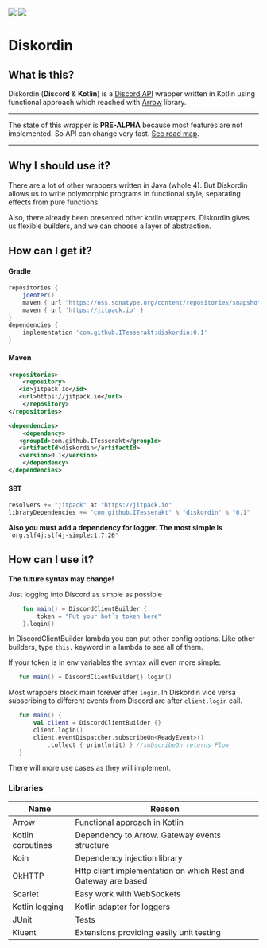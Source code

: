 [![](https://jitci.com/gh/ITesserakt/diskordin/svg)](https://jitci.com/gh/ITesserakt/diskordin) 
[![](https://jitpack.io/v/ITesserakt/diskordin.svg)](https://jitpack.io/#ITesserakt/diskordin)

# Diskordin
## What is this?
Diskordin (**Dis**co**rd** & **Ko**tl**in**) is a [Discord API](https://discordapp.com/developers/docs/) wrapper written in Kotlin using
functional approach which reached with [Arrow](http://arrow-kt.io/) library.
***
The state of this wrapper is **PRE-ALPHA** because most features are not implemented. 
So API can change very fast.
[See road map](https://github.com/ITesserakt/diskordin/issues/1).
***
## Why I should use it?
There are a lot of other wrappers written in Java (whole 4). 
But Diskordin allows us to write polymorphic programs in functional style, separating effects from pure functions 

Also, there already been presented other kotlin wrappers. 
Diskordin gives us flexible builders, and we can choose a layer of abstraction.
## How can I get it?
#### Gradle
```groovy
repositories {
    jcenter()
    maven { url "https://oss.sonatype.org/content/repositories/snapshots" }
    maven { url 'https://jitpack.io' }
}
dependencies {
    implementation 'com.github.ITesserakt:diskordin:0.1'
}
```
#### Maven
```xml
<repositories>
    <repository>
   <id>jitpack.io</id>
   <url>https://jitpack.io</url>
    </repository>
</repositories>
```
```xml
<dependencies>
    <dependency>
   <groupId>com.github.ITesserakt</groupId>
   <artifactId>diskordin</artifactId>
   <version>0.1</version>
    </dependency>
</dependencies>
```
#### SBT 
```scala
resolvers += "jitpack" at "https://jitpack.io"
libraryDependencies += "com.github.ITesserakt" % "diskordin" % "0.1"
```
**Also you must add a dependency for logger. The most simple is** 
`'org.slf4j:slf4j-simple:1.7.26'`
## How can I use it? 
**The future syntax may change!**

Just logging into Discord as simple as possible
```kotlin
    fun main() = DiscordClientBuilder {
        token = "Put your bot`s token here"
    }.login()
```
In DiscordClientBuilder lambda you can put other config options.
 Like other builders, type `this.` keyword in a lambda to see all of them.
 
 If your token is in env variables the syntax will even more simple:
 ```kotlin
    fun main() = DiscordClientBuilder{}.login()
```

Most wrappers block main forever after `login`.
In Diskordin vice versa subscribing to different events from Discord are after `client.login` call.
 ```kotlin
    fun main() {
        val client = DiscordClientBuilder {}
        client.login()
        client.eventDispatcher.subscribeOn<ReadyEvent>()
            .collect { println(it) } //subscribeOn returns Flow
    }
```
There will more use cases as they will implement.

### Libraries
|Name               | Reason                                                        |
| ----------------- | ------------------------------------------------------------- |
| Arrow             | Functional approach in Kotlin                                 |
| Kotlin coroutines | Dependency to Arrow. Gateway events structure                 |
| Koin              | Dependency injection library                                  |
| OkHTTP            | Http client implementation on which Rest and Gateway are based|
| Scarlet           | Easy work with WebSockets                                     |
| Kotlin logging    | Kotlin adapter for loggers                                    |
| JUnit             | Tests                                                         |
| Kluent            | Extensions providing easily unit testing                      |

